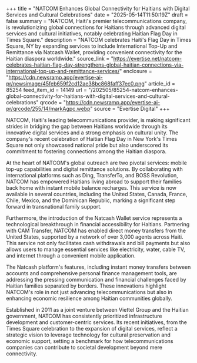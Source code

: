+++
title = "NATCOM Enhances Global Connectivity for Haitians with Digital Services and Cultural Celebrations"
date = "2025-05-14T11:50:19Z"
draft = false
summary = "NATCOM, Haiti's premier telecommunications company, is revolutionizing global connections for Haitians through advanced digital services and cultural initiatives, notably celebrating Haitian Flag Day in Times Square."
description = "NATCOM celebrates Haiti's Flag Day in Times Square, NY by expanding services to include International Top-Up and Remittance via Natcash Wallet, providing convenient connectivity for the Haitian diaspora worldwide."
source_link = "https://evertise.net/natcom-celebrates-haitian-flag-day-strengthens-global-haitian-connections-via-international-top-up-and-remittance-services/"
enclosure = "https://cdn.newsramp.app/evertise-ai-pr/newsimage/45feb659f2cd12ae38bc868faff37ec0.png"
article_id = 85254
feed_item_id = 14149
url = "/202505/85254-natcom-enhances-global-connectivity-for-haitians-with-digital-services-and-cultural-celebrations"
qrcode = "https://cdn.newsramp.app/evertise-ai-pr/qrcode/255/14/markAgpc.webp"
source = "Evertise Digital"
+++

<p>NATCOM, Haiti's leading telecommunications provider, is making significant strides in bridging the gap between Haitians worldwide through its innovative digital services and a strong emphasis on cultural unity. The company's recent celebration of Haitian Flag Day in New York's Times Square not only showcased national pride but also underscored its commitment to fostering connections among the Haitian diaspora.</p><p>At the heart of NATCOM's global outreach are two pivotal services: mobile top-up capabilities and digital remittance solutions. By collaborating with international platforms such as Ding, TransferTo, and BOSS Revolution, NATCOM has empowered Haitians living abroad to support their families back home with instant mobile balance recharges. This service is now available in several countries, including the United States, Canada, France, Chile, Mexico, and the Dominican Republic, marking a significant step forward in transnational family support.</p><p>Furthermore, the introduction of the Natcash Wallet service represents a technological breakthrough in financial accessibility for Haitians. Partnering with CAM Transfer, NATCOM has enabled direct money transfers from the United States, supported by a network of over 3,000 agents across Haiti. This service not only facilitates cash withdrawals and bill payments but also allows users to manage essential services like electricity, water, cable TV, and internet through a convenient mobile application.</p><p>The Natcash platform's features, including instant money transfers between accounts and comprehensive personal finance management tools, are addressing the pressing communication and financial challenges faced by Haitian families separated by borders. These innovations highlight NATCOM's role in not just advancing telecommunications but also in enhancing economic resilience among Haitian communities globally.</p><p>Established in 2011 as a joint venture between Viettel Group and the Haitian government, NATCOM has consistently prioritized infrastructure development and customer-centric services. Its recent initiatives, from the Times Square celebration to the expansion of digital services, reflect a strategic vision to leverage technology for cultural preservation and economic support, setting a benchmark for how telecommunications companies can contribute to societal development beyond mere connectivity.</p>